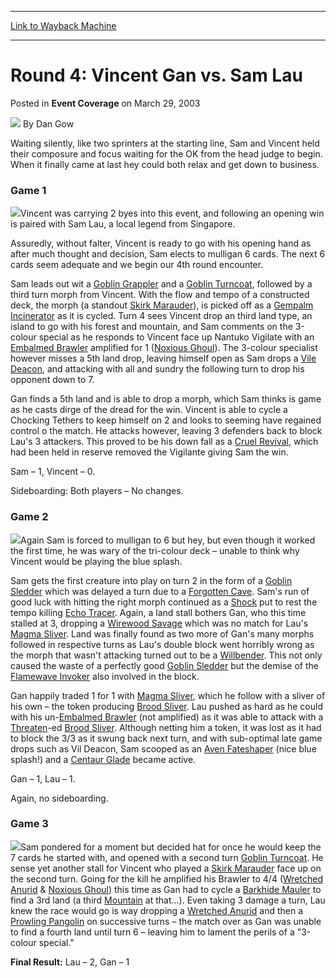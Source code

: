 
---
[Link to Wayback Machine](https://web.archive.org/web/20211022110220/https://magic.wizards.com/en/articles/archive/event-coverage/round-4-vincent-gan-vs-sam-lau-2003-03-29)

[_metadata_:author]:- "Dan Gow"
[_metadata_:description]:- "Waiting silently, like two sprinters at the starting line, Sam and Vincent held their composure and focus waiting for the OK from the head judge to begin. When it finally came at last hey could both relax and get down to business. Game 1Vincent was carrying 2 byes into this event, and following an opening win is paired with Sam Lau, a local legend from Singapore.Assuredly,"
[_metadata_:generator]:- "Drupal 7 (http://drupal.org)"
[_metadata_:node]:- "786956"
[_metadata_:publish_date]:- "2003-03-29"
[_metadata_:source]:- "div-main-content"
[_metadata_:title]:- "Round 4: Vincent Gan vs. Sam Lau"
[_metadata_:wayback_capture_timestamp]:- "2021-10-22 11:02:20"
[_metadata_:wayback_raw_url]:- "https://web.archive.org/web/20211022110220id_/https://magic.wizards.com/en/articles/archive/event-coverage/round-4-vincent-gan-vs-sam-lau-2003-03-29"
[_metadata_:wayback_url]:- "https://magic.wizards.com/en/articles/archive/event-coverage/round-4-vincent-gan-vs-sam-lau-2003-03-29"
---


Round 4: Vincent Gan vs. Sam Lau
================================



 Posted in **Event Coverage**
 on March 29, 2003 






![](https://media.magic.wizards.com/styles/auth_small/public/generic-avatar-150_1.png)
By Dan Gow











Waiting silently, like two sprinters at the starting line, Sam and Vincent held their composure and focus waiting for the OK from the head judge to begin. When it finally came at last hey could both relax and get down to business. 

### Game 1

![](https://media.magic.wizards.com/image_legacy_migration/sideboard/images/gpsin03/a979.jpg)Vincent was carrying 2 byes into this event, and following an opening win is paired with Sam Lau, a local legend from Singapore.

Assuredly, without falter, Vincent is ready to go with his opening hand as after much thought and decision, Sam elects to mulligan 6 cards. The next 6 cards seem adequate and we begin our 4th round encounter.

Sam leads out wit a [Goblin Grappler](https://gatherer.wizards.com/Pages/Card/Details.aspx?name=Goblin+Grappler) and a [Goblin Turncoat](https://gatherer.wizards.com/Pages/Card/Details.aspx?name=Goblin+Turncoat), followed by a third turn morph from Vincent. With the flow and tempo of a constructed deck, the morph (a standout [Skirk Marauder](https://gatherer.wizards.com/Pages/Card/Details.aspx?name=Skirk+Marauder)), is picked off as a [Gempalm Incinerator](https://gatherer.wizards.com/Pages/Card/Details.aspx?name=Gempalm+Incinerator) as it is cycled. Turn 4 sees Vincent drop an third land type, an island to go with his forest and mountain, and Sam comments on the 3-colour special as he responds to Vincent face up Nantuko Vigilate with an [Embalmed Brawler](https://gatherer.wizards.com/Pages/Card/Details.aspx?name=Embalmed+Brawler) amplified for 1 ([Noxious Ghoul](https://gatherer.wizards.com/Pages/Card/Details.aspx?name=Noxious+Ghoul)). The 3-colour specialist however misses a 5th land drop, leaving himself open as Sam drops a [Vile Deacon](https://gatherer.wizards.com/Pages/Card/Details.aspx?name=Vile+Deacon), and attacking with all and sundry the following turn to drop his opponent down to 7.

Gan finds a 5th land and is able to drop a morph, which Sam thinks is game as he casts dirge of the dread for the win. Vincent is able to cycle a Chocking Tethers to keep himself on 2 and looks to seeming have regained control o the match. He attacks however, leaving 3 defenders back to block Lau's 3 attackers. This proved to be his down fall as a [Cruel Revival](https://gatherer.wizards.com/Pages/Card/Details.aspx?name=Cruel+Revival), which had been held in reserve removed the Vigilante giving Sam the win.

Sam – 1, Vincent – 0.

Sideboarding: Both players – No changes.

### Game 2

![](https://media.magic.wizards.com/image_legacy_migration/sideboard/images/gpsin03/a978.jpg)Again Sam is forced to mulligan to 6 but hey, but even though it worked the first time, he was wary of the tri-colour deck – unable to think why Vincent would be playing the blue splash.

Sam gets the first creature into play on turn 2 in the form of a [Goblin Sledder](https://gatherer.wizards.com/Pages/Card/Details.aspx?name=Goblin+Sledder) which was delayed a turn due to a [Forgotten Cave](https://gatherer.wizards.com/Pages/Card/Details.aspx?name=Forgotten+Cave). Sam's run of good luck with hitting the right morph continued as a [Shock](https://gatherer.wizards.com/Pages/Card/Details.aspx?name=Shock) put to rest the tempo killing [Echo Tracer](https://gatherer.wizards.com/Pages/Card/Details.aspx?name=Echo+Tracer). Again, a land stall bothers Gan, who this time stalled at 3, dropping a [Wirewood Savage](https://gatherer.wizards.com/Pages/Card/Details.aspx?name=Wirewood+Savage) which was no match for Lau's [Magma Sliver](https://gatherer.wizards.com/Pages/Card/Details.aspx?name=Magma+Sliver). Land was finally found as two more of Gan's many morphs followed in respective turns as Lau's double block went horribly wrong as the morph that wasn't attacking turned out to be a [Willbender](https://gatherer.wizards.com/Pages/Card/Details.aspx?name=Willbender). This not only caused the waste of a perfectly good [Goblin Sledder](https://gatherer.wizards.com/Pages/Card/Details.aspx?name=Goblin+Sledder) but the demise of the [Flamewave Invoker](https://gatherer.wizards.com/Pages/Card/Details.aspx?name=Flamewave+Invoker) also involved in the block.

Gan happily traded 1 for 1 with [Magma Sliver](https://gatherer.wizards.com/Pages/Card/Details.aspx?name=Magma+Sliver), which he follow with a sliver of his own – the token producing [Brood Sliver](https://gatherer.wizards.com/Pages/Card/Details.aspx?name=Brood+Sliver). Lau pushed as hard as he could with his un-[Embalmed Brawler](https://gatherer.wizards.com/Pages/Card/Details.aspx?name=Embalmed+Brawler) (not amplified) as it was able to attack with a [Threaten](https://gatherer.wizards.com/Pages/Card/Details.aspx?name=Threaten)-ed [Brood Sliver](https://gatherer.wizards.com/Pages/Card/Details.aspx?name=Brood+Sliver). Although netting him a token, it was lost as it had to block the 3/3 as it swung back next turn, and with sub-optimal late game drops such as Vil Deacon, Sam scooped as an [Aven Fateshaper](https://gatherer.wizards.com/Pages/Card/Details.aspx?name=Aven+Fateshaper) (nice blue splash!) and a [Centaur Glade](https://gatherer.wizards.com/Pages/Card/Details.aspx?name=Centaur+Glade) became active.

Gan – 1, Lau – 1.

Again, no sideboarding.

### Game 3

![](https://media.magic.wizards.com/image_legacy_migration/sideboard/images/gpsin03/a977.jpg)Sam pondered for a moment but decided hat for once he would keep the 7 cards he started with, and opened with a second turn [Goblin Turncoat](https://gatherer.wizards.com/Pages/Card/Details.aspx?name=Goblin+Turncoat). He sense yet another stall for Vincent who played a [Skirk Marauder](https://gatherer.wizards.com/Pages/Card/Details.aspx?name=Skirk+Marauder) face up on the second turn. Going for the kill he amplified his Brawler to 4/4 ([Wretched Anurid](https://gatherer.wizards.com/Pages/Card/Details.aspx?name=Wretched+Anurid) & [Noxious Ghoul](https://gatherer.wizards.com/Pages/Card/Details.aspx?name=Noxious+Ghoul)) this time as Gan had to cycle a [Barkhide Mauler](https://gatherer.wizards.com/Pages/Card/Details.aspx?name=Barkhide+Mauler) to find a 3rd land (a third [Mountain](https://gatherer.wizards.com/Pages/Card/Details.aspx?name=Mountain) at that...). Even taking 3 damage a turn, Lau knew the race would go is way dropping a [Wretched Anurid](https://gatherer.wizards.com/Pages/Card/Details.aspx?name=Wretched+Anurid) and then a [Prowling Pangolin](https://gatherer.wizards.com/Pages/Card/Details.aspx?name=Prowling+Pangolin) on successive turns – the match over as Gan was unable to find a fourth land until turn 6 – leaving him to lament the perils of a "3-colour special."

**Final Result:** Lau – 2, Gan – 1







